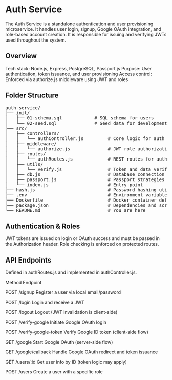 # Auth Service

The Auth Service is a standalone authentication and user provisioning microservice. It handles user login, signup, Google OAuth integration, and role-based account creation. It is responsible for issuing and verifying JWTs used throughout the system.

## Overview
Tech stack: Node.js, Express, PostgreSQL, Passport.js
Purpose: User authentication, token issuance, and user provisioning
Access control: Enforced via authorize.js middleware using JWT and roles

## Folder Structure

<pre>
auth-service/
├── init/
│   ├── 01-schema.sql            # SQL schema for users
│   └── 02-seed.sql              # Seed data for development
├── src/
│   ├── controllers/
│   │   └── authController.js         # Core logic for auth routes
│   ├── middleware/
│   │   └── authorize.js              # JWT role authorization
│   ├── routes/
│   │   └── authRoutes.js             # REST routes for auth
│   ├── utils/
│   │   └── verify.js                 # Token and data verification logic
│   ├── db.js                         # Database connection setup
│   ├── passport.js                   # Passport strategies (Google)
│   └── index.js                      # Entry point
├── hash.js                           # Password hashing utility
├── .env                              # Environment variables
├── Dockerfile                        # Docker container definition
├── package.json                      # Dependencies and scripts
└── README.md                         # You are here
</pre>

## Authentication & Roles
JWT tokens are issued on login or OAuth success and must be passed in the Authorization header. Role checking is enforced on protected routes.

## API Endpoints
Defined in authRoutes.js and implemented in authController.js.

Method	Endpoint	

POST	/signup	Register a user via local email/password	

POST	/login	Login and receive a JWT	

POST	/logout	Logout (JWT invalidation is client-side)	

POST	/verify-google	Initiate Google OAuth login	

POST	/verify-google-token	Verify Google ID token (client-side flow)	

GET	/google	Start Google OAuth (server-side flow)	

GET	/google/callback	Handle Google OAuth redirect and token issuance	

GET	/users/:id	Get user info by ID	 (token logic may apply)

POST	/users	Create a user with a specific role	